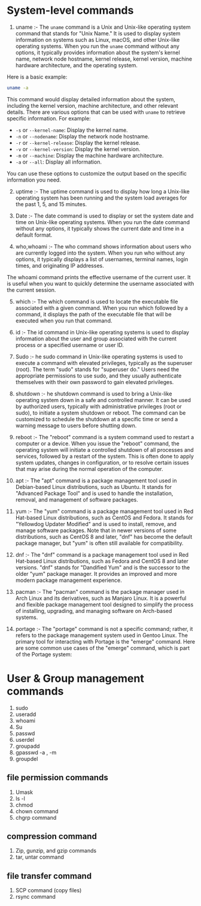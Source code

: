 # System-level commands

1. uname :- The `uname` command is a Unix and Unix-like operating system command that stands for "Unix Name." It is used to display system information on systems such as Linux, macOS, and other Unix-like operating systems. When you run the `uname` command without any options, it typically provides information about the system's kernel name, network node hostname, kernel release, kernel version, machine hardware architecture, and the operating system.

Here is a basic example:

```bash
uname -a
```

This command would display detailed information about the system, including the kernel version, machine architecture, and other relevant details. There are various options that can be used with `uname` to retrieve specific information. For example:

- `-s` or `--kernel-name`: Display the kernel name.
- `-n` or `--nodename`: Display the network node hostname.
- `-r` or `--kernel-release`: Display the kernel release.
- `-v` or `--kernel-version`: Display the kernel version.
- `-m` or `--machine`: Display the machine hardware architecture.
- `-a` or `--all`: Display all information.

You can use these options to customize the output based on the specific information you need.

2. uptime :- The uptime command is used to display how long a Unix-like operating system has been running and the system load averages for the past 1, 5, and 15 minutes. 

3. Date :- The date command is used to display or set the system date and time on Unix-like operating systems. When you run the date command without any options, it typically shows the current date and time in a default format. 

4. who,whoami :- The who command shows information about users who are currently logged into the system. When you run who without any options, it typically displays a list of usernames, terminal names, login times, and originating IP addresses.

The whoami command prints the effective username of the current user. It is useful when you want to quickly determine the username associated with the current session.

5. which  :- The which command is used to locate the executable file associated with a given command. When you run which followed by a command, it displays the path of the executable file that will be executed when you run that command.

6.  id :- The id command in Unix-like operating systems is used to display information about the user and group associated with the current process or a specified username or user ID.

7.  Sudo :-  he sudo command in Unix-like operating systems is used to execute a command with elevated privileges, typically as the superuser (root). The term "sudo" stands for "superuser do." Users need the appropriate permissions to use sudo, and they usually authenticate themselves with their own password to gain elevated privileges.

8. shutdown :- he shutdown command is used to bring a Unix-like operating system down in a safe and controlled manner. It can be used by authorized users, typically with administrative privileges (root or sudo), to initiate a system shutdown or reboot. The command can be customized to schedule the shutdown at a specific time or send a warning message to users before shutting down.

9. reboot :- The "reboot" command is a system command used to restart a computer or a device. When you issue the "reboot" command, the operating system will initiate a controlled shutdown of all processes and services, followed by a restart of the system. This is often done to apply system updates, changes in configuration, or to resolve certain issues that may arise during the normal operation of the computer.

10. apt :- The "apt" command is a package management tool used in Debian-based Linux distributions, such as Ubuntu. It stands for "Advanced Package Tool" and is used to handle the installation, removal, and management of software packages.

11. yum :- The "yum" command is a package management tool used in Red Hat-based Linux distributions, such as CentOS and Fedora. It stands for "Yellowdog Updater Modified" and is used to install, remove, and manage software packages. Note that in newer versions of some distributions, such as CentOS 8 and later, "dnf" has become the default package manager, but "yum" is often still available for compatibility.

12. dnf :- The "dnf" command is a package management tool used in Red Hat-based Linux distributions, such as Fedora and CentOS 8 and later versions. "dnf" stands for "Dandified Yum" and is the successor to the older "yum" package manager. It provides an improved and more modern package management experience.

13. pacman :- The "pacman" command is the package manager used in Arch Linux and its derivatives, such as Manjaro Linux. It is a powerful and flexible package management tool designed to simplify the process of installing, upgrading, and managing software on Arch-based systems.

14. portage :- The "portage" command is not a specific command; rather, it refers to the package management system used in Gentoo Linux. The primary tool for interacting with Portage is the "emerge" command. Here are some common use cases of the "emerge" command, which is part of the Portage system:



# User & Group management commands

1. sudo
2. useradd
3. whoami
4. Su
5. passwd
6. userdel
7. groupadd
8. gpasswd -a , -m
9. groupdel

## file permission commands


1. Umask
2. ls -l
3. chmod
4. chown command
5. chgrp command

## compression command


1. Zip, gunzip, and gzip commands
2. tar, untar command


## file transfer command


1. SCP command (copy files)
2. rsync command